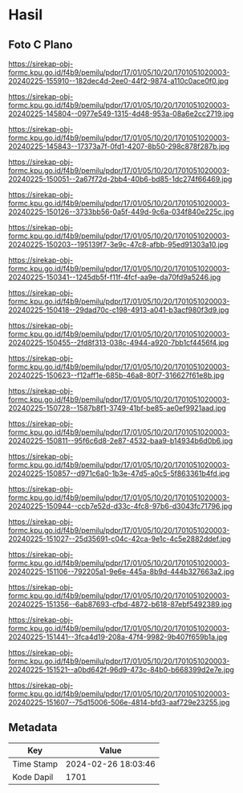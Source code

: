# Hasil

## Foto C Plano

https://sirekap-obj-formc.kpu.go.id/f4b9/pemilu/pdpr/17/01/05/10/20/1701051020003-20240225-155910--182dec4d-2ee0-44f2-9874-a110c0ace0f0.jpg

https://sirekap-obj-formc.kpu.go.id/f4b9/pemilu/pdpr/17/01/05/10/20/1701051020003-20240225-145804--0977e549-1315-4d48-953a-08a6e2cc2719.jpg

https://sirekap-obj-formc.kpu.go.id/f4b9/pemilu/pdpr/17/01/05/10/20/1701051020003-20240225-145843--17373a7f-0fd1-4207-8b50-298c878f287b.jpg

https://sirekap-obj-formc.kpu.go.id/f4b9/pemilu/pdpr/17/01/05/10/20/1701051020003-20240225-150051--2a67f72d-2bb4-40b6-bd85-1dc274f66469.jpg

https://sirekap-obj-formc.kpu.go.id/f4b9/pemilu/pdpr/17/01/05/10/20/1701051020003-20240225-150126--3733bb56-0a5f-449d-9c6a-034f840e225c.jpg

https://sirekap-obj-formc.kpu.go.id/f4b9/pemilu/pdpr/17/01/05/10/20/1701051020003-20240225-150203--195139f7-3e9c-47c8-afbb-95ed91303a10.jpg

https://sirekap-obj-formc.kpu.go.id/f4b9/pemilu/pdpr/17/01/05/10/20/1701051020003-20240225-150341--1245db5f-f11f-4fcf-aa9e-da70fd9a5246.jpg

https://sirekap-obj-formc.kpu.go.id/f4b9/pemilu/pdpr/17/01/05/10/20/1701051020003-20240225-150418--29dad70c-c198-4913-a041-b3acf980f3d9.jpg

https://sirekap-obj-formc.kpu.go.id/f4b9/pemilu/pdpr/17/01/05/10/20/1701051020003-20240225-150455--2fd8f313-038c-4944-a920-7bb1cf4456f4.jpg

https://sirekap-obj-formc.kpu.go.id/f4b9/pemilu/pdpr/17/01/05/10/20/1701051020003-20240225-150623--f12aff1e-685b-46a8-80f7-316627f61e8b.jpg

https://sirekap-obj-formc.kpu.go.id/f4b9/pemilu/pdpr/17/01/05/10/20/1701051020003-20240225-150728--1587b8f1-3749-41bf-be85-ae0ef9921aad.jpg

https://sirekap-obj-formc.kpu.go.id/f4b9/pemilu/pdpr/17/01/05/10/20/1701051020003-20240225-150811--95f6c6d8-2e87-4532-baa9-b14934b6d0b6.jpg

https://sirekap-obj-formc.kpu.go.id/f4b9/pemilu/pdpr/17/01/05/10/20/1701051020003-20240225-150857--d971c6a0-1b3e-47d5-a0c5-5f863361b4fd.jpg

https://sirekap-obj-formc.kpu.go.id/f4b9/pemilu/pdpr/17/01/05/10/20/1701051020003-20240225-150944--ccb7e52d-d33c-4fc8-97b6-d3043fc71796.jpg

https://sirekap-obj-formc.kpu.go.id/f4b9/pemilu/pdpr/17/01/05/10/20/1701051020003-20240225-151027--25d35691-c04c-42ca-9e1c-4c5e2882ddef.jpg

https://sirekap-obj-formc.kpu.go.id/f4b9/pemilu/pdpr/17/01/05/10/20/1701051020003-20240225-151106--792205a1-9e6e-445a-8b9d-444b327663a2.jpg

https://sirekap-obj-formc.kpu.go.id/f4b9/pemilu/pdpr/17/01/05/10/20/1701051020003-20240225-151356--6ab87693-cfbd-4872-b618-87ebf5492389.jpg

https://sirekap-obj-formc.kpu.go.id/f4b9/pemilu/pdpr/17/01/05/10/20/1701051020003-20240225-151441--3fca4d19-208a-47f4-9982-9b407f659b1a.jpg

https://sirekap-obj-formc.kpu.go.id/f4b9/pemilu/pdpr/17/01/05/10/20/1701051020003-20240225-151521--a0bd642f-96d9-473c-84b0-b668399d2e7e.jpg

https://sirekap-obj-formc.kpu.go.id/f4b9/pemilu/pdpr/17/01/05/10/20/1701051020003-20240225-151607--75d15006-506e-4814-bfd3-aaf729e23255.jpg


## Metadata

| Key        | Value               |
| ---------- | ------------------- |
| Time Stamp | 2024-02-26 18:03:46 |
| Kode Dapil | 1701                |



